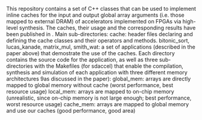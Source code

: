 This repository contains a set of C++ classes that can be used to implement inline caches for the input and output global array arguments (i.e. those mapped to external DRAM) of accelerators implemented on FPGAs via high-level synthesis.
The caches, their usage and the corresponding results have been published in <insert citation when ready>.
Main sub-directories:
  cache: header files declaring and defining the cache classes and their operators and methods.
  bitonic_sort, lucas_kanade, matrix_mul, smith_wat: a set of applications (described in the paper above) that demostrate the use of the caches. Each directory contains the source code for the application, as well as three sub-directories with the Makefiles (for sdaccel) that enable the compilation, synthesis and simulation of each application with three different memory architectures 9as discussed in the paper):
    global_mem: arrays are directly mapped to global memory without cache (worst performance, best resource usage)
    local_mem: arrays are mapped to on-chip memory (unrealistic, since on-chip memory is not large enough; best performance, worst resource usage)
    cache_mem: arrays are mapped to global memory and use our caches (good performance, good area)
